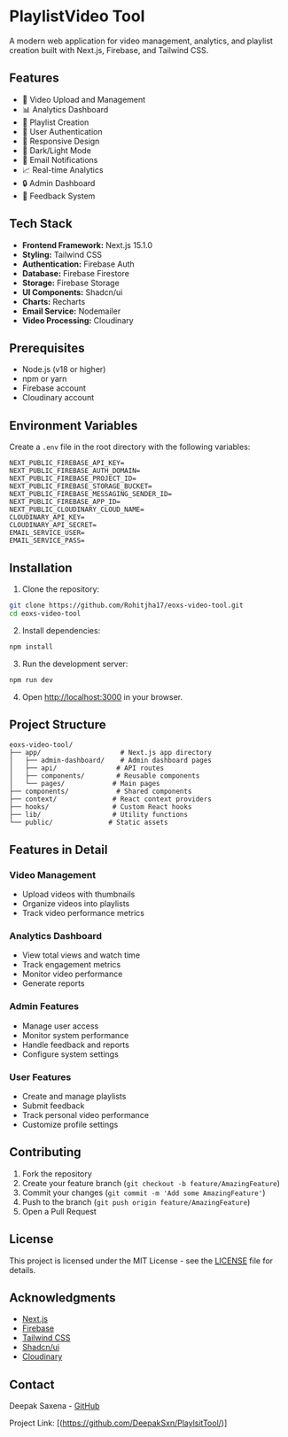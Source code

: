 # PlaylistVideo Tool

A modern web application for video management, analytics, and playlist creation built with Next.js, Firebase, and Tailwind CSS.

## Features

- 🎥 Video Upload and Management
- 📊 Analytics Dashboard
- 📝 Playlist Creation
- 👥 User Authentication
- 📱 Responsive Design
- 🌙 Dark/Light Mode
- 📧 Email Notifications
- 📈 Real-time Analytics
- 🔒 Admin Dashboard
- 💬 Feedback System

## Tech Stack

- **Frontend Framework:** Next.js 15.1.0
- **Styling:** Tailwind CSS
- **Authentication:** Firebase Auth
- **Database:** Firebase Firestore
- **Storage:** Firebase Storage
- **UI Components:** Shadcn/ui
- **Charts:** Recharts
- **Email Service:** Nodemailer
- **Video Processing:** Cloudinary

## Prerequisites

- Node.js (v18 or higher)
- npm or yarn
- Firebase account
- Cloudinary account

## Environment Variables

Create a `.env` file in the root directory with the following variables:

```env
NEXT_PUBLIC_FIREBASE_API_KEY=
NEXT_PUBLIC_FIREBASE_AUTH_DOMAIN=
NEXT_PUBLIC_FIREBASE_PROJECT_ID=
NEXT_PUBLIC_FIREBASE_STORAGE_BUCKET=
NEXT_PUBLIC_FIREBASE_MESSAGING_SENDER_ID=
NEXT_PUBLIC_FIREBASE_APP_ID=
NEXT_PUBLIC_CLOUDINARY_CLOUD_NAME=
CLOUDINARY_API_KEY=
CLOUDINARY_API_SECRET=
EMAIL_SERVICE_USER=
EMAIL_SERVICE_PASS=
```

## Installation

1. Clone the repository:
```bash
git clone https://github.com/Rohitjha17/eoxs-video-tool.git
cd eoxs-video-tool
```

2. Install dependencies:
```bash
npm install
```

3. Run the development server:
```bash
npm run dev
```

4. Open [http://localhost:3000](http://localhost:3000) in your browser.

## Project Structure

```
eoxs-video-tool/
├── app/                    # Next.js app directory
│   ├── admin-dashboard/    # Admin dashboard pages
│   ├── api/               # API routes
│   ├── components/        # Reusable components
│   └── pages/            # Main pages
├── components/            # Shared components
├── context/              # React context providers
├── hooks/                # Custom React hooks
├── lib/                  # Utility functions
└── public/              # Static assets
```

## Features in Detail

### Video Management
- Upload videos with thumbnails
- Organize videos into playlists
- Track video performance metrics

### Analytics Dashboard
- View total views and watch time
- Track engagement metrics
- Monitor video performance
- Generate reports

### Admin Features
- Manage user access
- Monitor system performance
- Handle feedback and reports
- Configure system settings

### User Features
- Create and manage playlists
- Submit feedback
- Track personal video performance
- Customize profile settings

## Contributing

1. Fork the repository
2. Create your feature branch (`git checkout -b feature/AmazingFeature`)
3. Commit your changes (`git commit -m 'Add some AmazingFeature'`)
4. Push to the branch (`git push origin feature/AmazingFeature`)
5. Open a Pull Request

## License

This project is licensed under the MIT License - see the [LICENSE](LICENSE) file for details.

## Acknowledgments

- [Next.js](https://nextjs.org/)
- [Firebase](https://firebase.google.com/)
- [Tailwind CSS](https://tailwindcss.com/)
- [Shadcn/ui](https://ui.shadcn.com/)
- [Cloudinary](https://cloudinary.com/)

## Contact

Deepak Saxena - [GitHub](https://github.com/DeepakSxn)

Project Link: [(https://github.com/DeepakSxn/PlaylsitTool/)]
